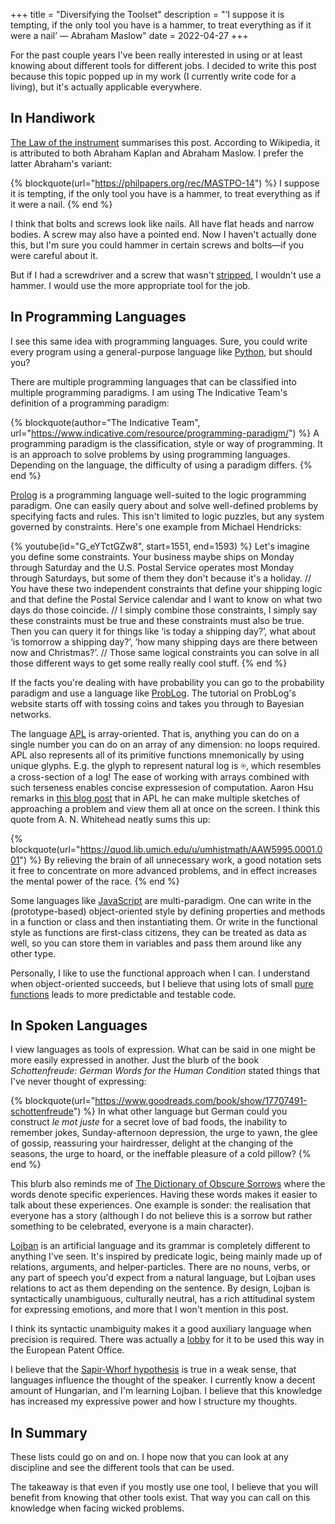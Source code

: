 +++
title = "Diversifying the Toolset"
description = "‘I suppose it is tempting, if the only tool you have is a hammer, to treat everything as if it were a nail’ ― Abraham Maslow"
date = 2022-04-27
+++

For the past couple years I've been really interested in using or at least
knowing about different tools for different jobs. I decided to write this post
because this topic popped up in my work (I currently write code for a living),
but it's actually applicable everywhere.

## In Handiwork

[The Law of the instrument](https://en.wikipedia.org/wiki/Law_of_the_instrument)
summarises this post. According to Wikipedia, it is attributed to both Abraham 
Kaplan and Abraham Maslow. I prefer the latter Abraham's variant:

{% blockquote(url="https://philpapers.org/rec/MASTPO-14") %}
I suppose it is tempting, if the only tool you have is a hammer, to treat
everything as if it were a nail.
{% end %}

I think that bolts and screws look like nails. All have flat heads and narrow 
bodies. A screw may also have a pointed end. Now I haven't actually done this,
but I'm sure you could hammer in certain screws and bolts—if you were careful 
about it.

But if I had a screwdriver and a screw that wasn't
[stripped](https://www.bobvila.com/articles/how-to-remove-a-stripped-screw/),
I wouldn't use a hammer. I would use the more appropriate tool for the job.

## In Programming Languages

I see this same idea with programming languages. Sure, you could write every 
program using a general-purpose language like [Python](https://www.python.org/), 
but should you?

There are multiple programming languages that can be classified into multiple
programming paradigms. I am using The Indicative Team's definition of a
programming paradigm:

{% blockquote(author="The Indicative Team", url="https://www.indicative.com/resource/programming-paradigm/") %}
A programming paradigm is the classification, style or way of programming. It is
an approach to solve problems by using programming languages. Depending on the 
language, the difficulty of using a paradigm differs.
{% end %}

[Prolog](https://www.swi-prolog.org/) is a programming language well-suited to 
the logic programming paradigm. One can easily query about and solve
well-defined problems by specifying facts and rules. This isn't limited to 
logic puzzles, but any system governed by constraints. Here's one example from
Michael Hendricks:

{% youtube(id="G_eYTctGZw8", start=1551, end=1593) %}
Let's imagine you define some constraints. Your business maybe ships on Monday
through Saturday and the U.S. Postal Service operates most Monday through 
Saturdays, but some of them they don't because it's a holiday.
//
You have these two independent constraints that define your shipping logic and 
that define the Postal Service calendar and I want to know on what two days do 
those coincide.
//
I simply combine those constraints, I simply say these constraints must be true
and these constraints must also be true. Then you can query it for things like 
‘is today a shipping day?’, what about ‘is tomorrow a shipping day?’, ‘how many
shipping days are there between now and Christmas?’.
//
Those same logical constraints you can solve in all those different ways to get
some really really cool stuff. 
{% end %}

If the facts you're dealing with have probability you can go to the probability 
paradigm and use a language like [ProbLog](https://dtai.cs.kuleuven.be/problog/).
The tutorial on ProbLog's website starts off with tossing coins and takes you
through to Bayesian networks.

The language [APL](https://tryapl.org/) is array-oriented. That
is, anything you can do on a single number you can do on an array of any
dimension: no loops required. APL also represents all of its primitive functions
mnemonically by using unique glyphs. E.g. the glyph to represent natural log is
⍟, which resembles a cross-section of a log! The ease of working with arrays
combined with such terseness enables concise expressesion of computation. Aaron 
Hsu remarks in
[this blog post](https://www.sacrideo.us/un-structured-programming/) that in APL
he can make multiple sketches of approaching a problem and view them all at once
on the screen. I think this quote from A. N. Whitehead neatly sums this up:

{% blockquote(url="https://quod.lib.umich.edu/u/umhistmath/AAW5995.0001.001") %}
By relieving the brain of all unnecessary work, a good notation sets it free to
concentrate on more advanced problems, and in effect increases the mental power
of the race.
{% end %}

Some languages like
[JavaScript](https://developer.mozilla.org/en-US/docs/Web/javascript) are 
multi-paradigm. One can write in the (prototype-based) object-oriented style by
defining properties and methods in a function or class and then instantiating
them. Or write in the functional style as functions are first-class citizens,
they can be treated as data as well, so you can store them in variables and pass
them around like any other type.

Personally, I like to use the functional approach when I can. I understand
when object-oriented succeeds, but I believe that using lots of small 
[pure functions](https://www.30secondsofcode.org/articles/s/javascript-pure-functions)
leads to more predictable and testable code.


## In Spoken Languages

I view languages as tools of expression. What can be said in one might be more
easily expressed in another. Just the blurb of the book <cite>Schottenfreude: 
German Words for the Human Condition</cite> stated things that I've never thought
of expressing:

{% blockquote(url="https://www.goodreads.com/book/show/17707491-schottenfreude") %}
In what other language but German could you construct <em>le mot juste</em> for
a secret love of bad foods, the inability to remember jokes, Sunday-afternoon
depression, the urge to yawn, the glee of gossip, reassuring your hairdresser,
delight at the changing of the seasons, the urge to hoard, or the ineffable
pleasure of a cold pillow?
{% end %}

This blurb also reminds me of
[The Dictionary of Obscure Sorrows](https://www.dictionaryofobscuresorrows.com/archive)
where the words denote specific experiences. Having these words makes it easier
to talk about these experiences. One example is sonder: the realisation that
everyone has a story (although I do not believe this is a sorrow but rather
something to be celebrated, everyone is a main character).

[Lojban](https://lojban.io) is an artificial language and its grammar is 
completely different to anything I've seen. It's inspired by predicate logic, 
being mainly made up of relations, arguments, and helper-particles. There are no
nouns, verbs, or any part of speech you'd expect from a natural 
language, but Lojban uses relations to act as them depending on the sentence. By
design, Lojban is syntactically unambiguous, culturally neutral, has a rich 
attitudinal system for expressing emotions, and more that I won't mention in 
this post.

I think its syntactic unambiguity makes it a good auxiliary language when 
precision is required. There was actually a
[lobby](https://mail.lojban.org/lists/lojban-list/msg11837.html) for it to be 
used this way in the European Patent Office.

I believe that the [Sapir-Whorf hypothesis](https://en.wikipedia.org/wiki/Linguistic_relativity) is true in a weak sense, that languages influence the 
thought of the speaker. I currently know a decent amount of Hungarian, and I'm 
learning Lojban. I believe that this knowledge has increased my expressive power
and how I structure my thoughts.

## In Summary

These lists could go on and on. I hope now that you can look at any discipline
and see the different tools that can be used.

The takeaway is that even if you mostly use one tool, I believe that you will
benefit from knowing that other tools exist. That way you can call on this
knowledge when facing wicked problems.
